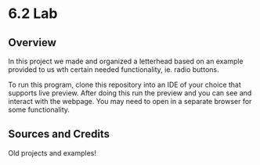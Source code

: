 # 6.2 Lab

## Overview

In this project we made and organized a letterhead based on an example provided to us wth certain needed functionality, ie. radio buttons.

To run this program, clone this repository into an IDE of your choice that supports live preview. After doing this run the preview and you can see and interact with the webpage. You may need to open in a separate browser for some functionality.

## Sources and Credits
Old projects and examples!
